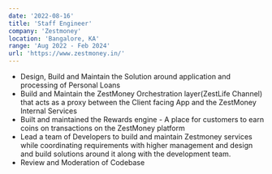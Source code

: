 ```yaml
---
date: '2022-08-16'
title: 'Staff Engineer'
company: 'Zestmoney'
location: 'Bangalore, KA'
range: 'Aug 2022 - Feb 2024'
url: 'https://www.zestmoney.in/'
---
```


- Design, Build and Maintain the Solution around application and processing of Personal Loans
- Build and Maintain the ZestMoney Orchestration layer(ZestLife Channel) that acts as a proxy between the Client facing App and the ZestMoney Internal Services
- Built and maintained the Rewards engine - A place for customers to earn coins on transactions on the ZestMoney platform
- Lead a team of Developers to build and maintain Zestmoney services while coordinating requirements with higher management and design and build solutions around it along with the development team.
- Review and Moderation of Codebase
